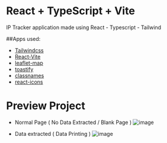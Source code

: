 # React + TypeScript + Vite

IP Tracker application made using React - Typescript - Tailwind

##Apps used:

- [Tailwindcss](https://tailwindcss.com/) 
- [React-Vite](https://vite.dev/guide/)
- [leaflet-map](https://react-leaflet.js.org/)
- [toastify](https://www.npmjs.com/package/react-toastify)
- [classnames](https://www.npmjs.com/package/classnames)
- [react-icons](https://react-icons.github.io/react-icons/)

# Preview Project
- Normal Page ( No Data Extracted / Blank Page )
![image](https://github.com/user-attachments/assets/5219b0cb-e502-4ea9-82d3-5e5e9c82ee41)

- Data extracted ( Data Printing )
![image](https://github.com/user-attachments/assets/89518841-1cad-440d-88e0-2bdc4051d5cd)
